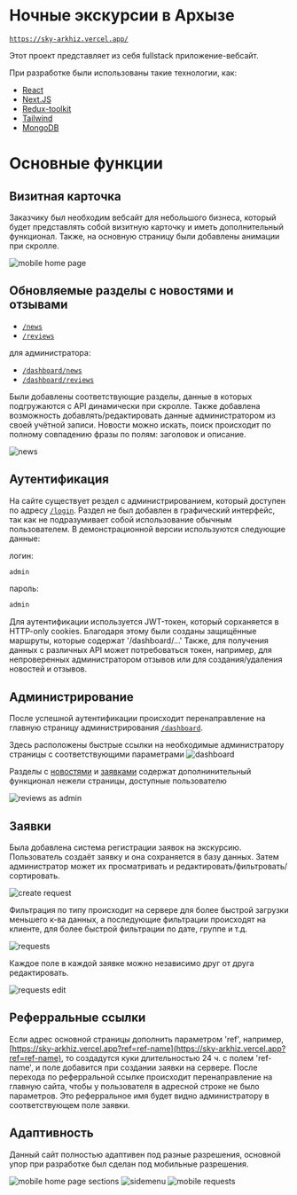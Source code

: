 # Ночные экскурсии в Архызе

[`https://sky-arkhiz.vercel.app/`](https://sky-arkhiz.vercel.app/)

Этот проект представляет из себя fullstack приложение-вебсайт.

При разработке были использованы такие технологии, как:

- [React](https://ru.reactjs.org/)
- [Next.JS](https://nextjs.org/)
- [Redux-toolkit](https://redux-toolkit.js.org/)
- [Tailwind](https://tailwindcss.com/)
- [MongoDB](https://www.mongodb.com/)

# Основные функции

## Визитная карточка
Заказчику был необходим вебсайт для небольшого бизнеса, который будет представлять собой визитную карточку и иметь дополнительный функционал. Также, на основную страницу были добавлены анимации при скролле.

![mobile home page](https://user-images.githubusercontent.com/32520512/198747170-e91ad5e5-5da5-42af-92cd-e56b62f645f5.png)

## Обновляемые разделы с новостями и отзывами

- [`/news`](https://sky-arkhiz.vercel.app/news)
- [`/reviews`](https://sky-arkhiz.vercel.app/reviews)

 для администратора:
 - [`/dashboard/news`](https://sky-arkhiz.vercel.app/dashboard/news)
- [`/dashboard/reviews`](https://sky-arkhiz.vercel.app/dashboard/reviews)

Были добавлены соответствующие разделы, данные в которых подгружаются с API динамически при скролле. Также добавлена возможность добавлять/редактировать данные администратором из своей учётной записи. Новости можно искать, поиск происходит по полному совпадению фразы по полям: заголовок и описание.

![news](https://user-images.githubusercontent.com/32520512/198748271-a6ef536b-b16e-4446-ad81-49eb204e3c4c.png)

## Аутентификация

На сайте существует рездел с администрированием, который доступен по адресу [`/login`](https://sky-arkhiz.vercel.app/login).
Раздел не был добавлен в графический интерфейс, так как не подразумивает собой использование обычным пользователем.
В демонстрационной версии используются следующие данные:

логин:
```bash
admin
```
пароль:
```bash
admin
```

Для аутентификации используется JWT-токен, который сорханяется в HTTP-only cookies. Благодаря этому были созданы защищённые маршруты, которые содержат '/dashboard/...'
Также, для получения данных с различных API может потребоваться токен, например, для непроверенных администратором отзывов или для создания/удаления новостей и отзывов.

## Администрирование

После успешной аутентификации происходит перенаправление на главную страницу администрирования [`/dashboard`](https://sky-arkhiz.vercel.app/dashboard).

Здесь раcположены быстрые ссылки на необходимые администратору страницы с соответствующими параметрами
![dashboard](https://i.imgur.com/2CNEKmS.png)

Разделы с [новостями](https://sky-arkhiz.vercel.app/dasboard/news) и [заявками](https://sky-arkhiz.vercel.app/dasboard/reviews) содержат дополнинительный функционал нежели страницы, доступные пользователю

![reviews as admin](https://user-images.githubusercontent.com/32520512/198748615-cdeee9a4-67ce-4c1c-89c2-e6278124a0c2.png)

## Заявки

Была добавлена система регистрации заявок на экскурсию. Пользователь создаёт заявку и она сохраняется в базу данных. Затем администратор может их просматривать и редактировать/фильтровать/сортировать.

![create request](https://user-images.githubusercontent.com/32520512/198747815-f2b6b018-4c52-411d-9d08-0f0e64a284b0.png)

Фильтрация по типу происходит на сервере для более быстрой загрузки меньшего к-ва данных, а последующие фильтрации происходят на клиенте, для более быстрой фильтрации по дате, группе и т.д.

![requests](https://i.imgur.com/5j252oF.png)

Каждое поле в каждой заявке можно независимо друг от друга редактировать.

![requests edit](https://user-images.githubusercontent.com/32520512/198743986-f02c63f5-309a-472e-af2d-4b0c706b6ce8.png)

## Реферральные ссылки 

Если адрес основной страницы дополнить параметром 'ref', например, [https://sky-arkhiz.vercel.app?ref=ref-name](https://sky-arkhiz.vercel.app?ref=ref-name), то создадутся куки длительностью 24 ч. с полем 'ref-name', и поле добавится при создании заявки на сервере. После перехода по реферральной ссылке происходит перенаправление на главную сайта, чтобы у пользователя в адресной строке не было параметров. Это реферральное имя будет видно администратору в соответствующем поле заявки.

## Адаптивность

Данный сайт полностью адаптивен под разные разрешения, основной упор при разработке был сделан под мобильные разрешения.

![mobile home page sections](https://user-images.githubusercontent.com/32520512/198747497-4539926c-0f65-4b6b-be5f-da5c351ed395.png)
![sidemenu](https://user-images.githubusercontent.com/32520512/198747978-50f0468f-d9bb-4870-adaf-5b3dacf71e96.png)
![mobile requests](https://user-images.githubusercontent.com/32520512/198747605-276211ea-cc7d-4c71-9c4c-12f044f919d6.png)




